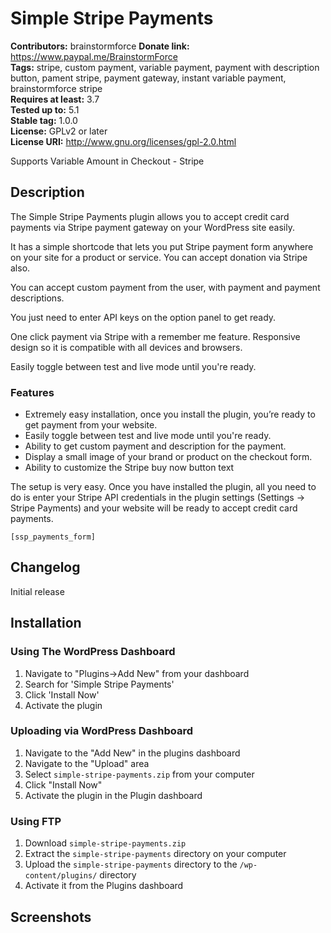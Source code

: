 #  Simple Stripe Payments #

**Contributors:** brainstormforce 
**Donate link:** https://www.paypal.me/BrainstormForce  
**Tags:** stripe, custom payment, variable payment, payment with description button, pament stripe, payment gateway, instant variable payment, brainstormforce stripe  
**Requires at least:** 3.7  
**Tested up to:** 5.1  
**Stable tag:** 1.0.0  
**License:** GPLv2 or later  
**License URI:** http://www.gnu.org/licenses/gpl-2.0.html  

Supports Variable Amount in Checkout - Stripe

## Description ##

The Simple Stripe Payments plugin allows you to accept credit card payments via Stripe payment gateway on your WordPress site easily. 

It has a simple shortcode that lets you put Stripe payment form anywhere on your site for a product or service. You can accept donation via Stripe also.

You can accept custom payment from the user, with payment and payment descriptions.

You just need to enter API keys on the option panel to get ready.

One click payment via Stripe with a remember me feature. Responsive design so it is compatible with all devices and browsers.

Easily toggle between test and live mode until you're ready.

### Features ###

* Extremely easy installation, once you install the plugin, you’re ready to
get payment from your website.
* Easily toggle between test and live mode until you're ready.
* Ability to get custom payment and description for the payment.
* Display a small image of your brand or product on the checkout form.
* Ability to customize the Stripe buy now button text

The setup is very easy. Once you have installed the plugin, all you need to do is enter your Stripe API credentials in the plugin settings (Settings -> Stripe Payments) and your website will be ready to accept credit card payments.

`[ssp_payments_form]`

## Changelog ##

Initial release

## Installation ##

### Using The WordPress Dashboard ###

1. Navigate to "Plugins->Add New" from your dashboard
2. Search for 'Simple Stripe Payments'
3. Click 'Install Now'
4. Activate the plugin

### Uploading via WordPress Dashboard ###

1. Navigate to the "Add New" in the plugins dashboard
2. Navigate to the "Upload" area
3. Select `simple-stripe-payments.zip` from your computer
4. Click "Install Now"
5. Activate the plugin in the Plugin dashboard

### Using FTP ###

1. Download `simple-stripe-payments.zip`
2. Extract the `simple-stripe-payments` directory on your computer
3. Upload the `simple-stripe-payments` directory to the `/wp-content/plugins/` directory
4. Activate it from the Plugins dashboard

## Screenshots ##
